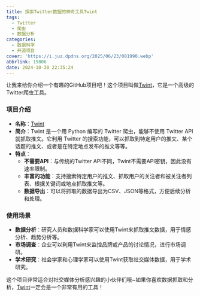 ```yaml
---
title: 探索Twitter数据的神奇工具Twint
tags:
  - Twitter
  - 爬虫
  - 数据分析
categories:
  - 数据科学
  - 开源项目
cover: 'https://i.juz.dpdns.org/2025/06/23/081990.webp'
abbrlink: 19806
date: 2024-10-30 22:35:24
---
```


让我来给你介绍一个有趣的GitHub项目吧！这个项目叫做[Twint](https://github.com/twintproject/twint)，它是一个高级的Twitter爬虫工具。

### 项目介绍
- **名称**：[Twint](https://github.com/twintproject/twint)
- **简介**：Twint 是一个用 Python 编写的 Twitter 爬虫，能够不使用 Twitter API 就抓取推文。它利用 Twitter 的搜索功能，可以抓取到特定用户的推文、某个话题的推文、或者是在特定地点发布的推文等等。
- **特点**：
  - **不需要API**：与传统的Twitter API不同，Twint不需要API密钥，因此没有速率限制。
  - **丰富的功能**：支持搜索特定用户的推文、抓取用户的关注者和被关注者列表、根据关键词或地点抓取推文等。
  - **数据导出**：可以将抓取的数据导出为CSV、JSON等格式，方便后续分析和处理。

### 使用场景
- **数据分析**：研究人员和数据科学家可以使用Twint来抓取推文数据，用于情感分析、趋势分析等。
- **市场调查**：企业可以利用Twint来监控品牌或产品的讨论情况，进行市场调研。
- **学术研究**：社会学家和心理学家可以使用Twint获取社交媒体数据，用于学术研究。

这个项目非常适合对社交媒体分析感兴趣的小伙伴们哦~如果你喜欢数据抓取和分析，[Twint](https://github.com/twintproject/twint)一定会是一个非常有用的工具！